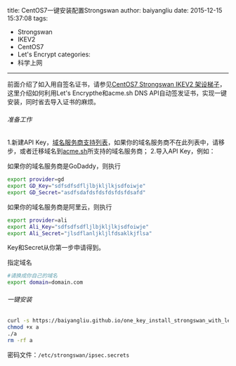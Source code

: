 title: CentOS7一键安装配置Strongswan
author: baiyangliu
date: 2015-12-15 15:37:08
tags:
- Strongswan
- IKEV2
- CentOS7
- Let's Encrypt
categories:
- 科学上网
---
前面介绍了如入用自签名证书，请参见[CentOS7 Strongswan IKEV2 架设梯子](/CentOS7-Strongswan-IKEV2-架设梯子.html)，这里介绍如何利用Let's Encrypthe和acme.sh DNS API自动签发证书，实现一键安装，同时省去导入证书的麻烦。
<!--more-->

###### 准备工作
1.新建API Key，[域名服务商支持列表](https://github.com/Neilpang/acme.sh#7-automatic-dns-api-integration)，如果你的域名服务商不在此列表中，请移步，或者迁移域名到[acme.sh](https://github.com/Neilpang/acme.sh)所支持的域名服务商；
2.导入API Key，例如：

如果你的域名服务商是GoDaddy，则执行
```bash
export provider=gd
export GD_Key="sdfsdfsdfljlbjkljlkjsdfoiwje"
export GD_Secret="asdfsdafdsfdsfdsfdsfdsafd"
```

如果你的域名服务商是阿里云，则执行
```bash
export provider=ali
export Ali_Key="sdfsdfsdfljlbjkljlkjsdfoiwje"
export Ali_Secret="jlsdflanljkljlfdsaklkjflsa"
```

Key和Secret从你第一步申请得到。

指定域名
```bash
#请换成你自己的域名
export domain=domain.com
```

###### 一键安装

```bash
curl -s https://baiyangliu.github.io/one_key_install_strongswan_with_lets_encrypt_and_godaddy_on_centos7.sh > a
chmod +x a
./a
rm -rf a
```


密码文件：```/etc/strongswan/ipsec.secrets```
